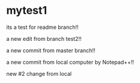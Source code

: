 # mytest1
its a test for readme branch!!


a new edit from branch test2!!

a new commit from master branch!!

a new commit from local computer by Notepad++!!

new #2 change from local

